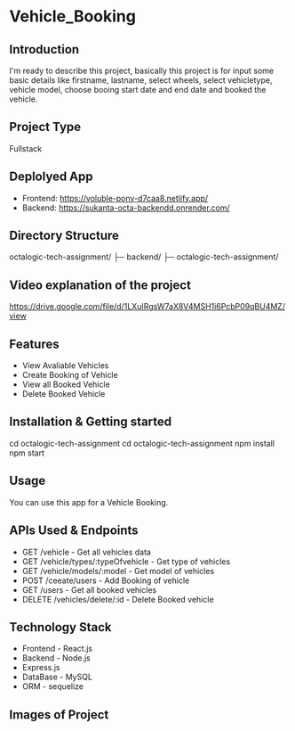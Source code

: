 # Vehicle_Booking

## Introduction
I'm ready to describe this project, basically this project is for input some basic details like firstname, lastname, select wheels, select vehicletype, vehicle model, choose booing start date and end date and booked the vehicle.

## Project Type
Fullstack

## Deplolyed App
- Frontend: https://voluble-pony-d7caa8.netlify.app/
- Backend: https://sukanta-octa-backendd.onrender.com/

## Directory Structure
octalogic-tech-assignment/ 
├─ backend/ 
├─ octalogic-tech-assignment/

## Video explanation of the project
https://drive.google.com/file/d/1LXuIRgsW7aX8V4MSH1i6PcbP09qBU4MZ/view

## Features
- View Avaliable Vehicles
- Create Booking of Vehicle
- View all Booked Vehicle
- Delete Booked Vehicle

## Installation & Getting started
cd octalogic-tech-assignment cd octalogic-tech-assignment npm install npm start

## Usage
You can use this app for a Vehicle Booking.

## APIs Used & Endpoints
- GET /vehicle - Get all vehicles data
- GET /vehicle/types/:typeOfvehicle - Get type of vehicles
- GET /vehicle/models/:model - Get model of vehicles
- POST /ceeate/users - Add Booking of vehicle
- GET /users - Get all booked vehicles
- DELETE /vehicles/delete/:id - Delete Booked vehicle 

## Technology Stack
- Frontend - React.js
- Backend - Node.js
- Express.js
- DataBase - MySQL
- ORM - sequelize

## Images of Project





